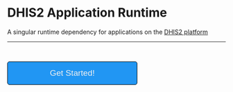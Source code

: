 # DHIS2 Application Runtime

A singular runtime dependency for applications on the [DHIS2 platform](https://platform.dhis2.nu)

---

&nbsp;

[<button style="color:#EFEFEF;font-size:1.2rem;background-color:#2196f3;border: 1px black solid;border-radius: 5px;padding: 15px 30px;width: 300px;cursor:pointer;">Get Started!</button>](getting-started)
